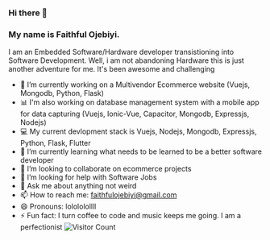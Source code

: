 ### Hi there 👋
### My name is Faithful Ojebiyi. 
I am an Embedded Software/Hardware developer transistioning into Software Development. 
Well, i am not abandoning Hardware this is just another adventure for me. It's been awesome and challenging
<!--
**faithfulojebiyi/faithfulojebiyi** is a ✨ _special_ ✨ repository because its `README.md` (this file) appears on your GitHub profile.
Here are some ideas to get you started:
-->

- 🔭 I’m currently working on a Multivendor Ecommerce website (Vuejs, Mongodb, Python, Flask)
- :bar_chart: I'm also working on  database management system with a mobile app for data capturing (Vuejs, Ionic-Vue, Capacitor, Mongodb, Expressjs, Nodejs)
- :computer: My current devlopment stack is Vuejs, Nodejs, Mongodb, Expressjs, Python, Flask, Flutter
- 🌱 I’m currently learning what needs to be learned to be a better software developer
- 👯 I’m looking to collaborate on ecommerce projects
- 🤔 I’m looking for help with Software Jobs
- 💬 Ask me about anything not weird
- 📫 How to reach me: [faithfulojebiyi@gmail.com](mailto:faithfulojebiyi@gmail.com)
- 😄 Pronouns: lolololollll
- ⚡ Fun fact: I turn coffee to code and music keeps me going. I am a perfectionist
![Visitor Count](https://profile-counter.glitch.me/faithfulojebiyi/count.svg)
